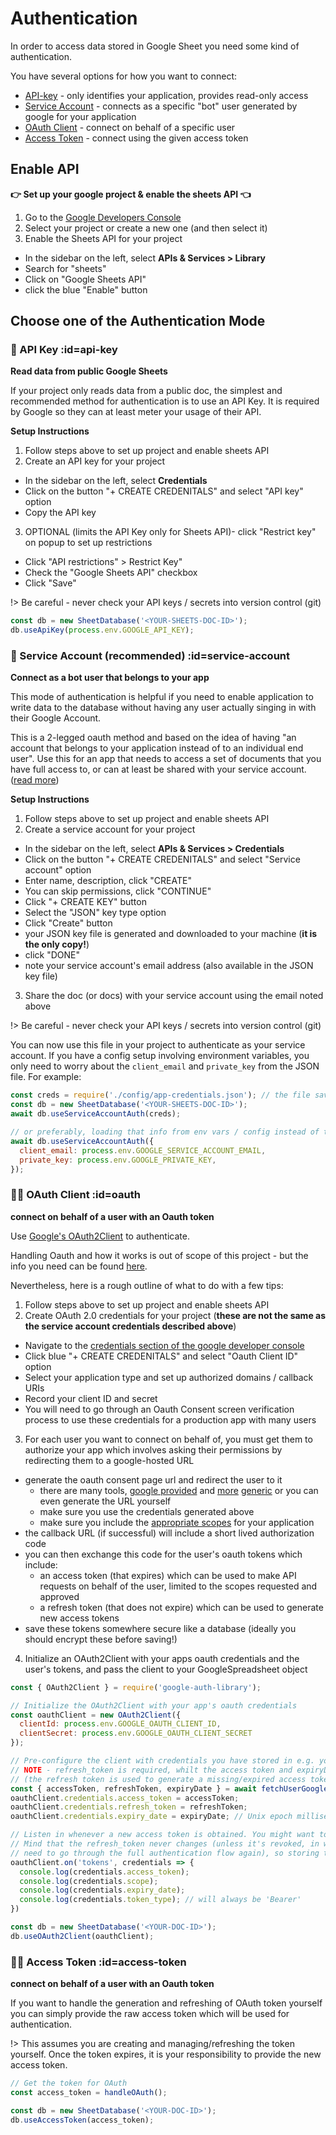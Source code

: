 # Authentication

In order to access data stored in Google Sheet you need some kind of authentication.

You have several options for how you want to connect:

- [API-key](#api-key) - only identifies your application, provides read-only access
- [Service Account](#service-account) - connects as a specific "bot" user generated by google for your application
- [OAuth Client](#oauth) - connect on behalf of a specific user
- [Access Token](#access-token) - connect using the given access token


## Enable API
**👉 Set up your google project & enable the sheets API 👈**
1. Go to the [Google Developers Console](https://console.developers.google.com/)
2. Select your project or create a new one (and then select it)
3. Enable the Sheets API for your project
  - In the sidebar on the left, select **APIs & Services > Library**
  - Search for "sheets"
  - Click on "Google Sheets API"
  - click the blue "Enable" button

## Choose one of the Authentication Mode
### 🔑 API Key :id=api-key
**Read data from public Google Sheets**

If your project only reads data from a public doc, the simplest and recommended method for authentication is to use an API Key.
It is required by Google so they can at least meter your usage of their API.

__Setup Instructions__
1. Follow steps above to set up project and enable sheets API
2. Create an API key for your project
  - In the sidebar on the left, select **Credentials**
  - Click on the button "+ CREATE CREDENITALS" and select "API key" option
  - Copy the API key
3. OPTIONAL (limits the API Key only for Sheets API)- click "Restrict key" on popup to set up restrictions
  - Click "API restrictions" > Restrict Key"
  - Check the "Google Sheets API" checkbox
  - Click "Save"

!> Be careful - never check your API keys / secrets into version control (git)

```javascript
const db = new SheetDatabase('<YOUR-SHEETS-DOC-ID>');
db.useApiKey(process.env.GOOGLE_API_KEY);
```



### 🤖 Service Account (recommended) :id=service-account
**Connect as a bot user that belongs to your app**

This mode of authentication is helpful if you need to enable application to write data to the database without having any user actually singing in with their Google Account.

This is a 2-legged oauth method and based on the idea of having "an account that belongs to your application instead of to an individual end user". Use this for an app that needs to access a set of documents that you have full access to, or can at least be shared with your service account. ([read more](https://developers.google.com/identity/protocols/OAuth2ServiceAccount))

__Setup Instructions__

1. Follow steps above to set up project and enable sheets API
2. Create a service account for your project
  - In the sidebar on the left, select **APIs & Services > Credentials**
  - Click on the button "+ CREATE CREDENITALS" and select "Service account" option
  - Enter name, description, click "CREATE"
  - You can skip permissions, click "CONTINUE"
  - Click "+ CREATE KEY" button
  - Select the "JSON" key type option
  - Click "Create" button
  - your JSON key file is generated and downloaded to your machine (__it is the only copy!__)
  - click "DONE"
  - note your service account's email address (also available in the JSON key file)
3. Share the doc (or docs) with your service account using the email noted above

!> Be careful - never check your API keys / secrets into version control (git)

You can now use this file in your project to authenticate as your service account. If you have a config setup involving environment variables, you only need to worry about the `client_email` and `private_key` from the JSON file. For example:

```javascript
const creds = require('./config/app-credentials.json'); // the file saved above
const db = new SheetDatabase('<YOUR-SHEETS-DOC-ID>');
await db.useServiceAccountAuth(creds);

// or preferably, loading that info from env vars / config instead of the file
await db.useServiceAccountAuth({
  client_email: process.env.GOOGLE_SERVICE_ACCOUNT_EMAIL,
  private_key: process.env.GOOGLE_PRIVATE_KEY,
});
```



### 👨‍💻 OAuth Client :id=oauth
**connect on behalf of a user with an Oauth token**

Use [Google's OAuth2Client](https://github.com/googleapis/google-auth-library-nodejs#oauth2) to authenticate.

Handling Oauth and how it works is out of scope of this project - but the info you need can be found [here](https://developers.google.com/identity/protocols/oauth2).

Nevertheless, here is a rough outline of what to do with a few tips:
1. Follow steps above to set up project and enable sheets API
2. Create OAuth 2.0 credentials for your project (**these are not the same as the service account credentials described above**)
  - Navigate to the [credentials section of the google developer console](https://console.cloud.google.com/apis/credentials)
  - Click blue "+ CREATE CREDENITALS" and select "Oauth Client ID" option
  - Select your application type and set up authorized domains / callback URIs
  - Record your client ID and secret
  - You will need to go through an Oauth Consent screen verification process to use these credentials for a production app with many users
3. For each user you want to connect on behalf of, you must get them to authorize your app which involves asking their permissions by redirecting them to a google-hosted URL
  - generate the oauth consent page url and redirect the user to it
    - there are many tools, [google provided](https://github.com/googleapis/google-api-nodejs-client#oauth2-client) and [more](https://www.npmjs.com/package/simple-oauth2) [generic](https://www.npmjs.com/package/hellojs) or you can even generate the URL yourself
    - make sure you use the credentials generated above
    - make sure you include the [appropriate scopes](https://developers.google.com/identity/protocols/oauth2/scopes#sheets) for your application
  - the callback URL (if successful) will include a short lived authorization code
  - you can then exchange this code for the user's oauth tokens which include:
    - an access token (that expires) which can be used to make API requests on behalf of the user, limited to the scopes requested and approved
    - a refresh token (that does not expire) which can be used to generate new access tokens
  - save these tokens somewhere secure like a database (ideally you should encrypt these before saving!)
4. Initialize an OAuth2Client with your apps oauth credentials and the user's tokens, and pass the client to your GoogleSpreadsheet object


```javascript
const { OAuth2Client } = require('google-auth-library');

// Initialize the OAuth2Client with your app's oauth credentials
const oauthClient = new OAuth2Client({
  clientId: process.env.GOOGLE_OAUTH_CLIENT_ID,
  clientSecret: process.env.GOOGLE_OAUTH_CLIENT_SECRET
});

// Pre-configure the client with credentials you have stored in e.g. your database
// NOTE - refresh_token is required, whilt the access token and expiryDate are optional
// (the refresh token is used to generate a missing/expired access token)
const { accessToken, refreshToken, expiryDate } = await fetchUserGoogleCredsFromDatabase();
oauthClient.credentials.access_token = accessToken;
oauthClient.credentials.refresh_token = refreshToken;
oauthClient.credentials.expiry_date = expiryDate; // Unix epoch milliseconds

// Listen in whenever a new access token is obtained. You might want to store them in your database.
// Mind that the refresh_token never changes (unless it's revoked, in which case your end-user will
// need to go through the full authentication flow again), so storing the new access_token is optional.
oauthClient.on('tokens', credentials => {
  console.log(credentials.access_token);
  console.log(credentials.scope);
  console.log(credentials.expiry_date);
  console.log(credentials.token_type); // will always be 'Bearer'
})

const db = new SheetDatabase('<YOUR-DOC-ID>');
db.useOAuth2Client(oauthClient);
```


### 👨‍💻 Access Token :id=access-token
**connect on behalf of a user with an Oauth token**

If you want to handle the generation and refreshing of OAuth token yourself you can simply provide the raw access token which will be used for authentication.

!> This assumes you are creating and managing/refreshing the token yourself. Once the token expires, it is your responsibility to provide the new access token.  

```javascript
// Get the token for OAuth
const access_token = handleOAuth();

const db = new SheetDatabase('<YOUR-DOC-ID>');
db.useAccessToken(access_token);
```
